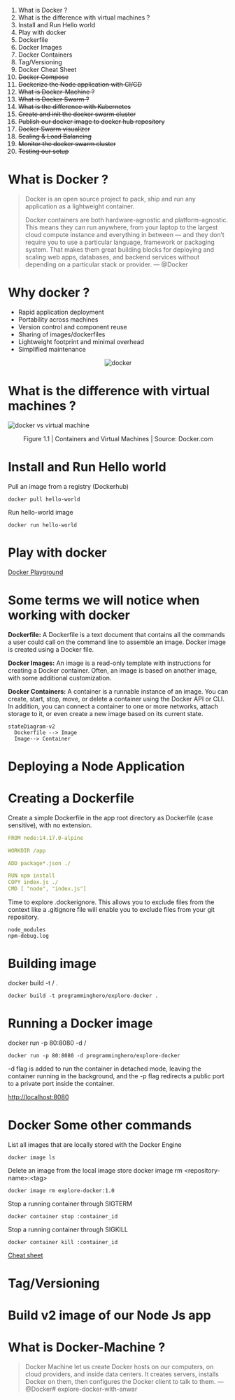 1. What is Docker ?
2. What is the difference with virtual machines ?
3. Install and Run Hello world
4. Play with docker
5. Dockerfile
6. Docker Images
7. Docker Containers
8. Tag/Versioning
9. Docker Cheat Sheet
10. ~~Docker Compose~~
11. ~~Dockerize the Node application with CI/CD~~
12. ~~What is Docker-Machine ?~~
13. ~~What is Docker Swarm ?~~
14. ~~What is the difference with Kubernetes~~
15. ~~Create and init the docker swarm cluster~~
16. ~~Publish our docker image to docker hub repository~~
17. ~~Docker Swarm visualizer~~
18. ~~Scaling & Load Balancing~~
19. ~~Monitor the docker swarm cluster~~
20. ~~Testing our setup~~

# What is Docker ?

> Docker is an open source project to pack, ship and run any application as a lightweight container.
>
> Docker containers are both hardware-agnostic and platform-agnostic. This means they can run anywhere, from your laptop
> to the largest cloud compute instance and everything in between — and they don’t require you to use a particular
> language, framework or packaging system. That makes them great building blocks for deploying and scaling web apps,
> databases, and backend services without depending on a particular stack or provider. — @Docker

# Why docker ?

- Rapid application deployment
- Portability across machines
- Version control and component reuse
- Sharing of images/dockerfiles
- Lightweight footprint and minimal overhead
- Simplified maintenance

<p align="center"><img src="./images/why-docker-born.jpeg" alt="docker"></p>

# What is the difference with virtual machines ?

<img src="./images/docker-vs-virtual.png" alt="docker vs virtual machine">
<p align="center">Figure 1.1 | Containers and Virtual Machines | Source: Docker.com</p>

# Install and Run Hello world

Pull an image from a registry (Dockerhub)

```shell
docker pull hello-world
```

Run hello-world image

```shell
docker run hello-world
```

# Play with docker

[Docker Playground](https://labs.play-with-docker.com/)

# Some terms we will notice when working with docker

<strong>Dockerfile:</strong> A Dockerfile is a text document that contains all the commands a user could call on the
command line to assemble an image. Docker image is created using a Docker file.

<strong>Docker Images:</strong> An image is a read-only template with instructions for creating a Docker container.
Often, an image is based on another image, with some additional customization.

<strong>Docker Containers:</strong> A container is a runnable instance of an image. You can create, start, stop, move,
or delete a container using the Docker API or CLI. In addition, you can connect a container to one or more networks,
attach storage to it, or even create a new image based on its current state.

```mermaid
stateDiagram-v2
  Dockerfile --> Image
  Image--> Container
```

# Deploying a Node Application

# Creating a Dockerfile

Create a simple Dockerfile in the app root directory as Dockerfile (case sensitive), with no extension.

```yaml
FROM node:14.17.0-alpine

WORKDIR /app

ADD package*.json ./

RUN npm install
COPY index.js ./
CMD [ "node", "index.js"]
```

Time to explore .dockerignore. This allows you to exclude files from the context like a .gitignore file will enable you
to exclude files from your git repository.

```text
node_modules
npm-debug.log
```

# Building image

docker build -t <your-username>/<repository-name> .

```shell
docker build -t programminghero/explore-docker .
```

# Running a Docker image

docker run -p 80:8080 -d <your-username>/<repository-name>

```shell
docker run -p 80:8080 -d programminghero/explore-docker
```

-d flag is added to run the container in detached mode, leaving the container running in the background, and the -p flag
redirects a public port to a private port inside the container.

[http://localhost:8080](http://localhost:8080)

# Docker Some other commands

List all images that are locally stored with
the Docker Engine

```shell
docker image ls
```

Delete an image from the local image store
docker image rm &lt;repository-name&gt;:&lt;tag&gt;

```shell
docker image rm explore-docker:1.0
```

Stop a running container through SIGTERM

```shell
docker container stop :container_id
```

Stop a running container through SIGKILL

```shell
docker container kill :container_id
```

[Cheat sheet](https://www.docker.com/wp-content/uploads/2022/03/docker-cheat-sheet.pdf)

# Tag/Versioning

# Build v2 image of our Node Js app

# What is Docker-Machine ?

> Docker Machine let us create Docker hosts on our computers, on cloud providers, and inside data centers. It creates
> servers, installs Docker on them, then configures the Docker client to talk to them. — @Docker#
> explore-docker-with-anwar
